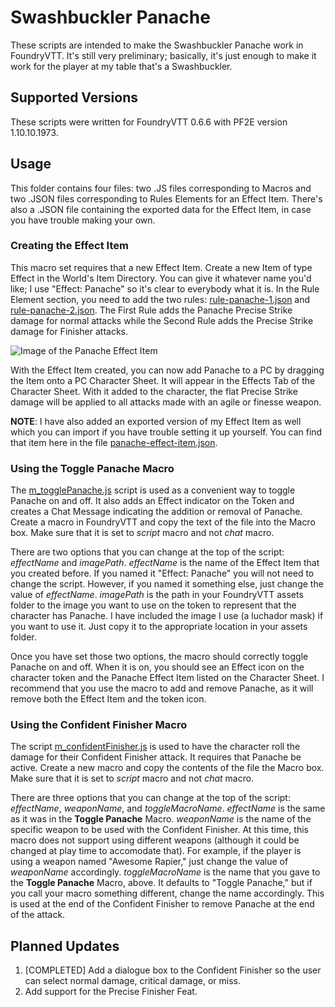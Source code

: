 # Swashbuckler Panache

These scripts are intended to make the Swashbuckler Panache work in FoundryVTT. It's still very preliminary; basically, it's just enough to make it work for the player at my table that's a Swashbuckler.

## Supported Versions

These scripts were written for FoundryVTT 0.6.6 with PF2E version 1.10.10.1973.

## Usage

This folder contains four files: two .JS files corresponding to Macros and two .JSON files corresponding to Rules Elements for an Effect Item. There's also a .JSON file containing the exported data for the Effect Item, in case you have trouble making your own.

### Creating the Effect Item

This macro set requires that a new Effect Item. Create a new Item of type Effect in the World's Item Directory. You can give it whatever name you'd like; I use "Effect: Panache" so it's clear to everybody what it is. In the Rule Element section, you need to add the two rules: [rule-panache-1.json](./rule-panache-1.json) and [rule-panache-2.json](./rule-panache-2.json). The First Rule adds the Panache Precise Strike damage for normal attacks while the Second Rule adds the Precise Strike damage for Finisher attacks.

![Image of the Panache Effect Item](./effect-panache.png)

With the Effect Item created, you can now add Panache to a PC by dragging the Item onto a PC Character Sheet. It will appear in the Effects Tab of the Character Sheet. With it added to the character, the flat Precise Strike damage will be applied to all attacks made with an agile or finesse weapon.

**NOTE**: I have also added an exported version of my Effect Item as well which you can import if you have trouble setting it up yourself. You can find that item here in the file [panache-effect-item.json](./panache-effect-item.json).

### Using the Toggle Panache Macro

The [m_togglePanache.js](./m_togglePanache.js) script is used as a convenient way to toggle Panache on and off. It also adds an Effect indicator on the Token and creates a Chat Message indicating the addition or removal of Panache. Create a macro in FoundryVTT and copy the text of the file into the Macro box. Make sure that it is set to *script* macro and not *chat* macro.

There are two options that you can change at the top of the script: *effectName* and *imagePath*. *effectName* is the name of the Effect Item that you created before. If you named it "Effect: Panache" you will not need to change the script. However, if you named it something else, just change the value of *effectName*. *imagePath* is the path in your FoundryVTT assets folder to the image you want to use on the token to represent that the character has Panache. I have included the image I use (a luchador mask) if you want to use it. Just copy it to the appropriate location in your assets folder.

Once you have set those two options, the macro should correctly toggle Panache on and off. When it is on, you should see an Effect icon on the character token and the Panache Effect Item listed on the Character Sheet. I recommend that you use the macro to add and remove Panache, as it will remove both the Effect Item and the token icon.

### Using the Confident Finisher Macro

The script [m_confidentFinisher.js](./m_confidentFinisher.js) is used to have the character roll the damage for their Confident Finisher attack. It requires that Panache be active. Create a new macro and copy the contents of the file the Macro box. Make sure that it is set to *script* macro and not *chat* macro.

There are three options that you can change at the top of the script: *effectName*, *weaponName*, and *toggleMacroName*. *effectName* is the same as it was in the **Toggle Panache** Macro. *weaponName* is the name of the specific weapon to be used with the Confident Finisher. At this time, this macro does not support using different weapons (although it could be changed at play time to accomodate that). For example, if the player is using a weapon named "Awesome Rapier," just change the value of *weaponName* accordingly. *toggleMacroName* is the name that you gave to the **Toggle Panache** Macro, above. It defaults to "Toggle Panache," but if you call your macro something different, change the name accordingly. This is used at the end of the Confident Finisher to remove Panache at the end of the attack.

## Planned Updates

1. [COMPLETED] Add a dialogue box to the Confident Finisher so the user can select normal damage, critical damage, or miss.
2. Add support for the Precise Finisher Feat.